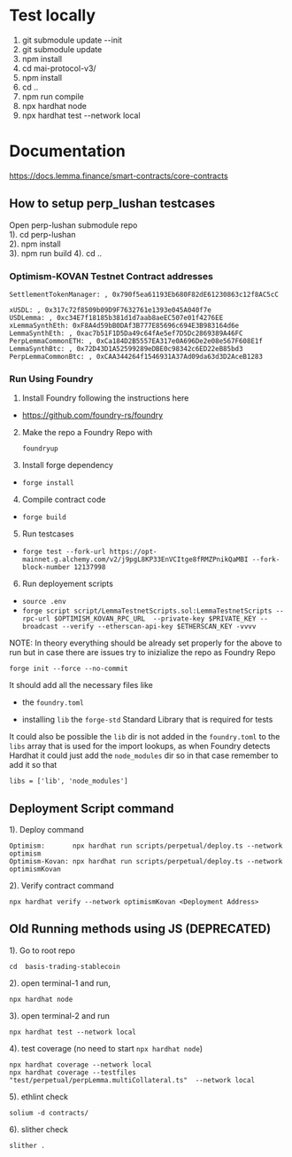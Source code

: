 # Test locally
1. git submodule update --init
2. git submodule update
3. npm install
4. cd mai-protocol-v3/
5. npm install
6. cd ..
7. npm run compile
7. npx hardhat node
8. npx hardhat test --network local

# Documentation
https://docs.lemma.finance/smart-contracts/core-contracts

## How to setup perp_lushan testcases

Open perp-lushan submodule repo  
1). cd perp-lushan  
2). npm install  
3). npm run build
4). cd .. 

### Optimism-KOVAN Testnet Contract addresses

```
SettlementTokenManager: , 0x790f5ea61193Eb680F82dE61230863c12f8AC5cC

xUSDL: , 0x317c72f8509b09D9F7632761e1393e045A040f7e
USDLemma: , 0xc34E7f18185b381d1d7aab8aeEC507e01f4276EE
xLemmaSynthEth: 0xF8A4d59bB0DAf3B777E85696c694E3B983164d6e
LemmaSynthEth: , 0xac7b51F1D5Da49c64fAe5ef7D5Dc2869389A46FC
PerpLemmaCommonETH: , 0xCa184D2B5557EA317e0A696De2e08e567F608E1f
LemmaSynthBtc: , 0x72D43D1A52599289eDBE0c98342c6ED22eB85bd3
PerpLemmaCommonBtc: , 0xCAA344264f1546931A37Ad09da63d3D2AceB1283
```

### Run Using Foundry

1. Install Foundry following the instructions here 

-   https://github.com/foundry-rs/foundry


2. Make the repo a Foundry Repo with 

    ```foundryup```

3. Install forge dependency
-   ```forge install  ```

4. Compile contract code
-   ```forge build ``` 

5. Run testcases  
-   ```forge test --fork-url https://opt-mainnet.g.alchemy.com/v2/j9pgL8KP33EnVCItge8fRMZPnikQaMBI --fork-block-number 12137998 ``` 

6. Run deployement scripts
- ```source .env```
-   ```forge script script/LemmaTestnetScripts.sol:LemmaTestnetScripts --rpc-url $OPTIMISM_KOVAN_RPC_URL  --private-key $PRIVATE_KEY --broadcast --verify --etherscan-api-key $ETHERSCAN_KEY -vvvv```


NOTE: In theory everything should be already set properly for the above to run but in case there are issues try to inizialize the repo as Foundry Repo 

```
forge init --force --no-commit
```

It should add all the necessary files like 

- the `foundry.toml`

- installing `lib` the `forge-std` Standard Library that is required for tests 

It could also be possible the `lib` dir is not added in the `foundry.toml` to the `libs` array that is used for the import lookups, as when Foundry detects Hardhat it could just add the `node_modules` dir so in that case remember to add it so that 

```
libs = ['lib', 'node_modules']
```

## Deployment Script command

1). Deploy command 
    
    Optimism:       npx hardhat run scripts/perpetual/deploy.ts --network optimism
    Optimism-Kovan: npx hardhat run scripts/perpetual/deploy.ts --network optimismKovan


2). Verify contract command
    
    npx hardhat verify --network optimismKovan <Deployment Address>

## Old Running methods using JS (DEPRECATED)

1). Go to root repo
    
    cd  basis-trading-stablecoin

2). open terminal-1 and run,
        
    npx hardhat node

3). open terminal-2 and run
    
    npx hardhat test --network local

4). test coverage (no need to start `npx hardhat node`)

    npx hardhat coverage --network local
    npx hardhat coverage --testfiles "test/perpetual/perpLemma.multiCollateral.ts"  --network local

5). ethlint check

    solium -d contracts/

6). slither check

    slither .









